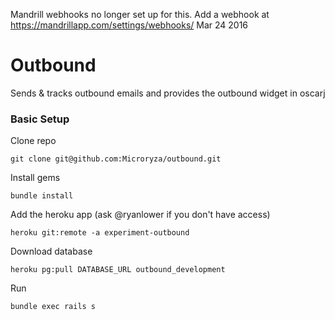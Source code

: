 Mandrill webhooks no longer set up for this. Add a webhook at https://mandrillapp.com/settings/webhooks/
Mar 24 2016

# Outbound

Sends & tracks outbound emails and provides the outbound widget in oscarj

### Basic Setup

Clone repo
```
git clone git@github.com:Microryza/outbound.git
```

Install gems
```
bundle install
```

Add the heroku app (ask @ryanlower if you don't have access)
```
heroku git:remote -a experiment-outbound
```

Download database
```
heroku pg:pull DATABASE_URL outbound_development
```

Run
```
bundle exec rails s
```
